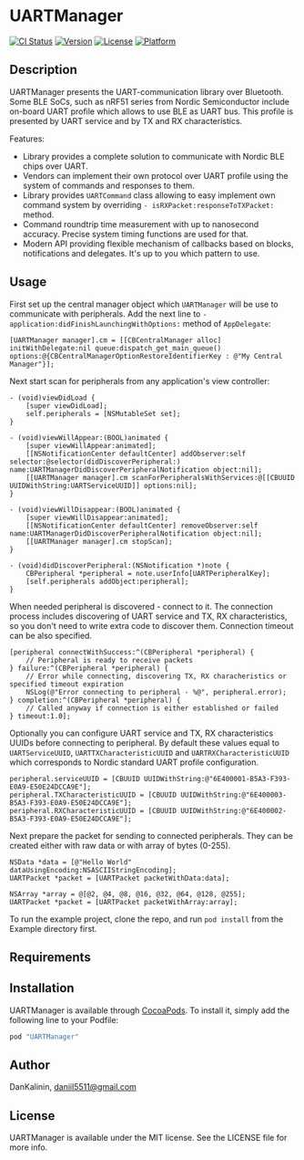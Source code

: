 # UARTManager

[![CI Status](http://img.shields.io/travis/DanKalinin/UARTManager.svg?style=flat)](https://travis-ci.org/DanKalinin/UARTManager)
[![Version](https://img.shields.io/cocoapods/v/UARTManager.svg?style=flat)](http://cocoapods.org/pods/UARTManager)
[![License](https://img.shields.io/cocoapods/l/UARTManager.svg?style=flat)](http://cocoapods.org/pods/UARTManager)
[![Platform](https://img.shields.io/cocoapods/p/UARTManager.svg?style=flat)](http://cocoapods.org/pods/UARTManager)

## Description

UARTManager presents the UART-communication library over Bluetooth. Some BLE SoCs, such as nRF51 series from Nordic Semiconductor include on-board UART profile which allows to use BLE as UART bus. This profile is presented by UART service and by TX and RX characteristics.

Features:
* Library provides a complete solution to communicate with Nordic BLE chips over UART.
* Vendors can implement their own protocol over UART profile using the system of commands and responses to them.
* Library provides `UARTCommand` class allowing to easy implement own command system by overriding `- isRXPacket:responseToTXPacket:` method.
* Command roundtrip time measurement with up to nanosecond accuracy. Precise system timing functions are used for that.
* Modern API providing flexible mechanism of callbacks based on blocks, notifications and delegates. It's up to you which pattern to use.

## Usage

First set up the central manager object which `UARTManager` will be use to communicate with peripherals. Add the next line to `- application:didFinishLaunchingWithOptions:` method of `AppDelegate`:

```objc
[UARTManager manager].cm = [[CBCentralManager alloc] initWithDelegate:nil queue:dispatch_get_main_queue() options:@{CBCentralManagerOptionRestoreIdentifierKey : @"My Central Manager"}];
```

Next start scan for peripherals from any application's view controller:

```objc
- (void)viewDidLoad {
    [super viewDidLoad];
    self.peripherals = [NSMutableSet set];
}

- (void)viewWillAppear:(BOOL)animated {
    [super viewWillAppear:animated];
    [[NSNotificationCenter defaultCenter] addObserver:self selector:@selector(didDiscoverPeripheral:) name:UARTManagerDidDiscoverPeripheralNotification object:nil];
    [[UARTManager manager].cm scanForPeripheralsWithServices:@[[CBUUID UUIDWithString:UARTServiceUUID]] options:nil];
}

- (void)viewWillDisappear:(BOOL)animated {
    [super viewWillDisappear:animated];
    [[NSNotificationCenter defaultCenter] removeObserver:self name:UARTManagerDidDiscoverPeripheralNotification object:nil];
    [[UARTManager manager].cm stopScan];
}

- (void)didDiscoverPeripheral:(NSNotification *)note {
    CBPeripheral *peripheral = note.userInfo[UARTPeripheralKey];
    [self.peripherals addObject:peripheral];
}
```

When needed peripheral is discovered - connect to it. The connection process includes discovering of UART service and TX, RX characteristics, so you don't need to write extra code to discover them. Connection timeout can be also specified.

```objc
[peripheral connectWithSuccess:^(CBPeripheral *peripheral) {
    // Peripheral is ready to receive packets   
} failure:^(CBPeripheral *peripheral) {
    // Error while connecting, discovering TX, RX characheristics or specified timeout expiration
    NSLog(@"Error connecting to peripheral - %@", peripheral.error);
} completion:^(CBPeripheral *peripheral) {
    // Called anyway if connection is either established or failed
} timeout:1.0];
```

Optionally you can configure UART service and TX, RX characteristics UUIDs before connecting to peripheral. By default these values equal to `UARTServiceUUID`, `UARTTXCharacteristicUUID` and `UARTRXCharacteristicUUID` which corresponds to Nordic standard UART profile configuration.

```objc
peripheral.serviceUUID = [CBUUID UUIDWithString:@"6E400001-B5A3-F393-E0A9-E50E24DCCA9E"];
peripheral.TXCharacteristicUUID = [CBUUID UUIDWithString:@"6E400003-B5A3-F393-E0A9-E50E24DCCA9E"];
peripheral.RXCharacteristicUUID = [CBUUID UUIDWithString:@"6E400002-B5A3-F393-E0A9-E50E24DCCA9E"];
```

Next prepare the packet for sending to connected peripherals. They can be created either with raw data or with array of bytes (0-255).

```objc
NSData *data = [@"Hello World" dataUsingEncoding:NSASCIIStringEncoding];
UARTPacket *packet = [UARTPacket packetWithData:data];
```

```objc
NSArray *array = @[@2, @4, @8, @16, @32, @64, @128, @255];
UARTPacket *packet = [UARTPacket packetWithArray:array];
```

To run the example project, clone the repo, and run `pod install` from the Example directory first.

## Requirements

## Installation

UARTManager is available through [CocoaPods](http://cocoapods.org). To install
it, simply add the following line to your Podfile:

```ruby
pod "UARTManager"
```

## Author

DanKalinin, daniil5511@gmail.com

## License

UARTManager is available under the MIT license. See the LICENSE file for more info.
